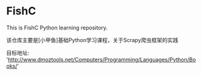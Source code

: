 # FishC
This is FishC Python learning repository. 

该仓库主要是[小甲鱼]基础Python学习课程，关于Scrapy爬虫框架的实践

目标地址:  'http://www.dmoztools.net/Computers/Programming/Languages/Python/Books/'